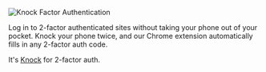![Knock Factor Authentication](http://i.imgur.com/et4MOhp.png)


  
  
  

Log in to 2-factor authenticated sites without taking your phone out of your pocket. Knock your phone twice, and our Chrome extension automatically fills in any 2-factor auth code.

It's [Knock](http://www.knocktounlock.com/) for 2-factor auth.
